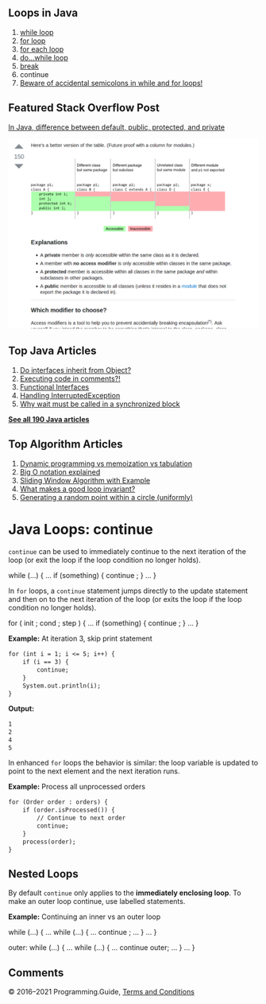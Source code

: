 



## Loops in Java

1.  [while loop](while-loop.html)
2.  [for loop](for-loop.html)
3.  [for each loop](for-each-loop.html)
4.  [do…while loop](do-while-loop.html)
5.  [break](break-loop.html)
6.  continue
7.  [Beware of accidental semicolons in while and for loops!](beware-of-accidental-semicolons-in-while-and-for-loops.html)

## Featured Stack Overflow Post

[In Java, difference between default, public, protected, and private](https://stackoverflow.com/a/33627846/276052)

[<img src="../images/so-featured-33627846.png" alt="StackOverflow screenshot thumbnail" class="screenshot" />](https://stackoverflow.com/a/33627846/276052)



## Top Java Articles

1.  [Do interfaces inherit from Object?](do-interfaces-inherit-from-object.html)
2.  [Executing code in comments?!](executing-code-in-comments.html)
3.  [Functional Interfaces](functional-interfaces.html)
4.  [Handling InterruptedException](handling-interrupted-exceptions.html)
5.  [Why wait must be called in a synchronized block](why-wait-must-be-in-synchronized.html)

[**See all 190 Java articles**](index.html)

## Top Algorithm Articles

1.  [Dynamic programming vs memoization vs tabulation](../dynamic-programming-vs-memoization-vs-tabulation.html)
2.  [Big O notation explained](../big-o-notation-explained.html)
3.  [Sliding Window Algorithm with Example](../sliding-window-example.html)
4.  [What makes a good loop invariant?](../what-makes-a-good-loop-invariant.html)
5.  [Generating a random point within a circle (uniformly)](../random-point-within-circle.html)

# Java Loops: continue

`continue` can be used to immediately continue to the next iteration of the loop (or exit the loop if the loop condition no longer holds).

while (…) { … if (something) { continue ; } … }

In `for` loops, a `continue` statement jumps directly to the update statement and then on to the next iteration of the loop (or exits the loop if the loop condition no longer holds).

for ( init ; cond ; step ) { … if (something) { continue ; } … }

**Example:** At iteration 3, skip print statement

    for (int i = 1; i <= 5; i++) {
        if (i == 3) {
            continue;
        }
        System.out.println(i);
    }

**Output:**

    1
    2
    4
    5

In enhanced `for` loops the behavior is similar: the loop variable is updated to point to the next element and the next iteration runs.

**Example:** Process all unprocessed orders

    for (Order order : orders) {
        if (order.isProcessed()) {
            // Continue to next order
            continue;
        }
        process(order);
    }

## Nested Loops

By default `continue` only applies to the **immediately enclosing loop**. To make an outer loop continue, use labelled statements.

**Example:** Continuing an inner vs an outer loop

while (…) { … while (…) { … continue ; … } … }

outer: while (…) { … while (…) { … continue outer; … } … }

## Comments



© 2016–2021 Programming.Guide, [Terms and Conditions](../terms-and-conditions.html)

